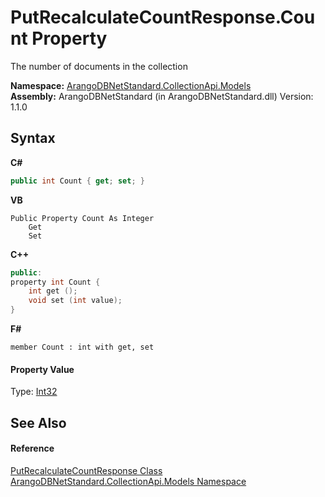 # PutRecalculateCountResponse.Count Property 
 

The number of documents in the collection

**Namespace:**&nbsp;<a href="eddef630-2e74-9b99-ee5b-91305adea48b">ArangoDBNetStandard.CollectionApi.Models</a><br />**Assembly:**&nbsp;ArangoDBNetStandard (in ArangoDBNetStandard.dll) Version: 1.1.0

## Syntax

**C#**<br />
``` C#
public int Count { get; set; }
```

**VB**<br />
``` VB
Public Property Count As Integer
	Get
	Set
```

**C++**<br />
``` C++
public:
property int Count {
	int get ();
	void set (int value);
}
```

**F#**<br />
``` F#
member Count : int with get, set

```


#### Property Value
Type: <a href="https://docs.microsoft.com/dotnet/api/system.int32" target="_blank" rel="noopener noreferrer">Int32</a>

## See Also


#### Reference
<a href="83aa626c-5fe9-b5b5-f7d2-9ef30bf4d38a">PutRecalculateCountResponse Class</a><br /><a href="eddef630-2e74-9b99-ee5b-91305adea48b">ArangoDBNetStandard.CollectionApi.Models Namespace</a><br />